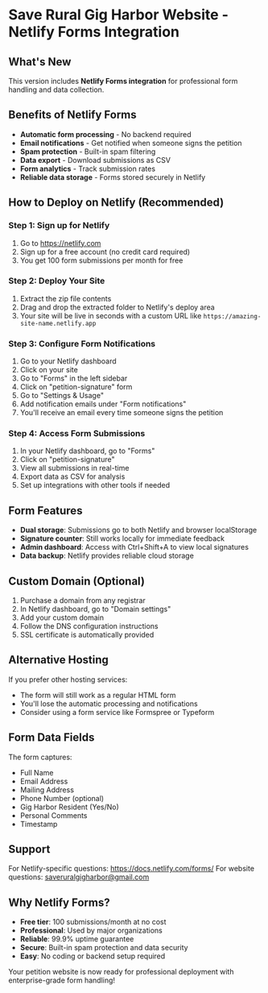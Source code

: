 # Save Rural Gig Harbor Website - Netlify Forms Integration

## What's New
This version includes **Netlify Forms integration** for professional form handling and data collection.

## Benefits of Netlify Forms
- **Automatic form processing** - No backend required
- **Email notifications** - Get notified when someone signs the petition
- **Spam protection** - Built-in spam filtering
- **Data export** - Download submissions as CSV
- **Form analytics** - Track submission rates
- **Reliable data storage** - Forms stored securely in Netlify

## How to Deploy on Netlify (Recommended)

### Step 1: Sign up for Netlify
1. Go to https://netlify.com
2. Sign up for a free account (no credit card required)
3. You get 100 form submissions per month for free

### Step 2: Deploy Your Site
1. Extract the zip file contents
2. Drag and drop the extracted folder to Netlify's deploy area
3. Your site will be live in seconds with a custom URL like `https://amazing-site-name.netlify.app`

### Step 3: Configure Form Notifications
1. Go to your Netlify dashboard
2. Click on your site
3. Go to "Forms" in the left sidebar
4. Click on "petition-signature" form
5. Go to "Settings & Usage"
6. Add notification emails under "Form notifications"
7. You'll receive an email every time someone signs the petition

### Step 4: Access Form Submissions
1. In your Netlify dashboard, go to "Forms"
2. Click on "petition-signature"
3. View all submissions in real-time
4. Export data as CSV for analysis
5. Set up integrations with other tools if needed

## Form Features
- **Dual storage**: Submissions go to both Netlify and browser localStorage
- **Signature counter**: Still works locally for immediate feedback
- **Admin dashboard**: Access with Ctrl+Shift+A to view local signatures
- **Data backup**: Netlify provides reliable cloud storage

## Custom Domain (Optional)
1. Purchase a domain from any registrar
2. In Netlify dashboard, go to "Domain settings"
3. Add your custom domain
4. Follow the DNS configuration instructions
5. SSL certificate is automatically provided

## Alternative Hosting
If you prefer other hosting services:
- The form will still work as a regular HTML form
- You'll lose the automatic processing and notifications
- Consider using a form service like Formspree or Typeform

## Form Data Fields
The form captures:
- Full Name
- Email Address
- Mailing Address
- Phone Number (optional)
- Gig Harbor Resident (Yes/No)
- Personal Comments
- Timestamp

## Support
For Netlify-specific questions: https://docs.netlify.com/forms/
For website questions: saveruralgigharbor@gmail.com

## Why Netlify Forms?
- **Free tier**: 100 submissions/month at no cost
- **Professional**: Used by major organizations
- **Reliable**: 99.9% uptime guarantee
- **Secure**: Built-in spam protection and data security
- **Easy**: No coding or backend setup required

Your petition website is now ready for professional deployment with enterprise-grade form handling!


